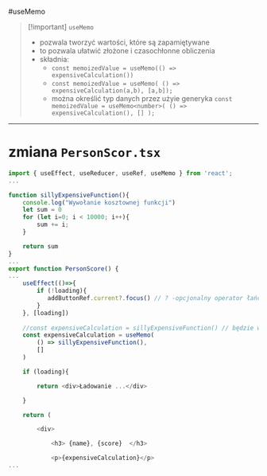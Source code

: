 #useMemo 

>[!important] `useMemo`
>- pozwala tworzyć wartości, które są zapamiętywane
>- to pozwala ułatwić złożone i czasochłonne obliczenia
>- składnia:
>	- `const memoizedValue = useMemo(() => expensiveCalculation())`
>	- `const memoizedValue = useMemo( () => expensiveCalculation(a,b), [a,b]);`
>	- można określić typ danych przez użyie generyka `const memoizedValue = useMemo<number>( () => expensiveCalculation(), [] );`


-------
# zmiana `PersonScor.tsx`
```typescript
import { useEffect, useReducer, useRef, useMemo } from 'react';
...

function sillyExpensiveFunction(){
    console.log("Wywołanie kosztownej funkcji")
    let sum = 0
    for (let i=0; i < 10000; i++){
        sum += i;
    }

    return sum
}
...
export function PersonScore() {
...
    useEffect(()=>{
        if (!loading){
           addButtonRef.current?.focus() // ? -opcjonalny operator łańcuchowy, nie trzeba sprawdzać czy current jest null
        }
    }, [loading])
    
    //const expensiveCalculation = sillyExpensiveFunction() // będzie wywoływana przy każdym renderowaniu
    const expensiveCalculation = useMemo(
        () => sillyExpensiveFunction(),
        []
    )

    if (loading){

        return <div>Ładowanie ...</div>

    }

    return (

        <div>

            <h3> {name}, {score}  </h3>

            <p>{expensiveCalculation}</p>
...

```














